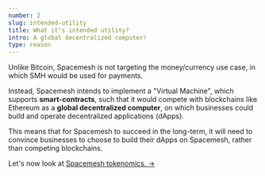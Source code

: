 ```yaml
---
number: 2
slug: intended-utility
title: What it’s intended utility?
intro: A global decentralized computer!
type: reason
---
```


Unlike Bitcoin, Spacemesh is not targeting the money/currency use case, in which SMH would be used for payments. 

Instead, Spacemesh intends to implement a "Virtual Machine", which supports **smart-contracts**, such that it would compete with blockchains like Ethereum as a **global decentralized computer**, on which businesses could build and operate decentralized applications (dApps).

This means that for Spacemesh to succeed in the long-term, it will need to convince businesses to choose to build their dApps on Spacemesh, rather than competing blockchains.

Let's now look at [Spacemesh tokenomics. →](/tokenomics)
